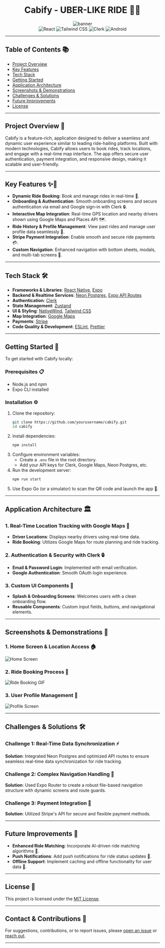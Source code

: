 <div align="center">
	<h1>Cabify - UBER-LIKE RIDE 🚖✨</h1>
	
   <img src="https://res.cloudinary.com/cocoder/image/upload/v1731102118/Projects/Cabify/Discover_Your_rp2dlo.gif" alt="banner"/>

   <div>
		<img src="https://img.shields.io/badge/React-61DAFB.svg?style=for-the-badge&logo=React&logoColor=black" alt="React"/>
		<img src="https://img.shields.io/badge/Tailwind%20CSS-06B6D4.svg?style=for-the-badge&logo=Tailwind-CSS&logoColor=white" alt="Tailwind CSS"/>
		<img src="https://img.shields.io/badge/Clerk-6C47FF.svg?style=for-the-badge&logo=Clerk&logoColor=white" alt="Clerk"/>
		<img src="https://img.shields.io/badge/Android-34A853.svg?style=for-the-badge&logo=Android&logoColor=white" alt="Android"/>
   </div>
</div>

---

## Table of Contents 📚

- [Project Overview](#project-overview)
- [Key Features](#key-features)
- [Tech Stack](#tech-stack)
- [Getting Started](#getting-started)
- [Application Architecture](#application-architecture)
- [Screenshots & Demonstrations](#screenshots--demonstrations)
- [Challenges & Solutions](#challenges--solutions)
- [Future Improvements](#future-improvements)
- [License](#license)

---

## Project Overview 📖

Cabify is a feature-rich, application designed to deliver a seamless and dynamic user experience similar to leading ride-hailing platforms. Built with modern technologies, Cabify allows users to book rides, track locations, and engage with a real-time map interface. The app offers secure user authentication, payment integration, and responsive design, making it scalable and user-friendly.

---

## Key Features ✨🚀

- **Dynamic Ride Booking**: Book and manage rides in real-time 🚗.
- **Onboarding & Authentication**: Smooth onboarding screens and secure authentication via email and Google sign-in with Clerk 🔒.
- **Interactive Map Integration**: Real-time GPS location and nearby drivers shown using Google Maps and Places API 🗺️.
- **Ride History & Profile Management**: View past rides and manage user profile data seamlessly 📝.
- **Stripe Payment Integration**: Enable smooth and secure ride payments 💳.
- **Custom Navigation**: Enhanced navigation with bottom sheets, modals, and multi-tab screens 🧭.

---

## Tech Stack 🛠️

- **Frameworks & Libraries**: [React Native](https://reactnative.dev/), [Expo](https://expo.dev/)
- **Backend & Realtime Services**: [Neon Postgres](https://neon.tech/), [Expo API Routes](https://expo.dev)
- **Authentication**: [Clerk](https://clerk.dev/)
- **State Management**: [Zustand](https://github.com/pmndrs/zustand)
- **UI & Styling**: [NativeWind](https://nativewind.dev/), [Tailwind CSS](https://tailwindcss.com/)
- **Map Integration**: [Google Maps](https://developers.google.com/maps)
- **Payments**: [Stripe](https://stripe.com/)
- **Code Quality & Development**: [ESLint](https://eslint.org/), [Prettier](https://prettier.io/)

---

## Getting Started 🚀

To get started with Cabify locally:

### Prerequisites 📋

- Node.js and npm
- Expo CLI installed

### Installation ⚙️

1. Clone the repository:
   ```bash
   git clone https://github.com/yourusername/cabify.git
   cd cabify
   ```
2. Install dependencies:
   ```bash
   npm install
   ```
3. Configure environment variables:
   - Create a `.env` file in the root directory.
   - Add your API keys for Clerk, Google Maps, Neon Postgres, etc.
4. Run the development server:
   ```bash
   npm run start
   ```
5. Use Expo Go (or a simulator) to scan the QR code and launch the app 📱.

---

## Application Architecture 🏛️

### 1. **Real-Time Location Tracking with Google Maps** 📍

   - **Driver Locations**: Displays nearby drivers using real-time data.
   - **Ride Booking**: Utilizes Google Maps for route planning and ride tracking.

### 2. **Authentication & Security with Clerk** 🔒

   - **Email & Password Login**: Implemented with email verification.
   - **Google Authentication**: Smooth OAuth login experience.

### 3. **Custom UI Components** 🎨

   - **Splash & Onboarding Screens**: Welcomes users with a clean onboarding flow.
   - **Reusable Components**: Custom input fields, buttons, and navigational elements.

---

## Screenshots & Demonstrations 📸

### 1. **Home Screen & Location Access** 🏠
![Home Screen](path/to/home-screen-screenshot.png) <!-- Add a screenshot of the home screen -->

### 2. **Ride Booking Process** 🚖
![Ride Booking GIF](path/to/ride-booking-demo.gif) <!-- Add a GIF demonstrating ride booking -->

### 3. **User Profile Management** 👤
![Profile Screen](path/to/profile-screenshot.png) <!-- Screenshot of profile management -->

---

## Challenges & Solutions 🛠️

### Challenge 1: Real-Time Data Synchronization ⚡
**Solution**: Integrated Neon Postgres and optimized API routes to ensure seamless real-time data synchronization for ride tracking.

### Challenge 2: Complex Navigation Handling 🔀
**Solution**: Used Expo Router to create a robust file-based navigation structure with dynamic screens and route guards.

### Challenge 3: Payment Integration 💸
**Solution**: Utilized Stripe's API for secure and flexible payment methods.

---

## Future Improvements 🚀

- **Enhanced Ride Matching**: Incorporate AI-driven ride matching algorithms 🤖.
- **Push Notifications**: Add push notifications for ride status updates 🔔.
- **Offline Support**: Implement caching and offline functionality for user data 📶.

---

## License 📜

This project is licensed under the [MIT License](https://rem.mit-license.org).

---

## Contact & Contributions 🤝

For suggestions, contributions, or to report issues, please [open an issue](https://github.com/Arafat-alim/cabify/issues) or [reach out](mailto:arafat.aman.alim@gmail.com).

---
